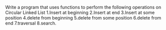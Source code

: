 
Write a program that uses functions to perform the following operations on Circular Linked List 1.Insert at beginning 2.Insert at end 3.Insert at some position 4.delete from beginning 5.delete from some position 6.delete from end 7.traversal 8.search.
